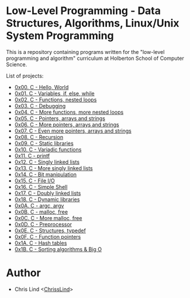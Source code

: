 # Low-Level Programming - Data Structures, Algorithms, Linux/Unix System Programming

This is a repository containing programs written for the "low-level programming and algorithm" curriculum at Holberton School of Computer Science. 

List of projects:
- [0x00. C - Hello, World](https://github.com/ChrissLind/holbertonschool-low_level_programming/tree/main/0x00-hello_world)
- [0x01. C - Variables, if, else, while](https://github.com/ChrissLind/holbertonschool-low_level_programming/tree/main/0x01-variables_if_else_while)
- [0x02. C - Functions, nested loops](https://github.com/ChrissLind/holbertonschool-low_level_programming/tree/main/0x02-functions_nested_loops)
- [0x03. C - Debugging](https://github.com/ChrissLind/holbertonschool-low_level_programming/tree/main/0x03-debugging)
- [0x04. C - More functions, more nested loops](https://github.com/ChrissLind/holbertonschool-low_level_programming/tree/main/0x04-more_functions_nested_loops)
- [0x05. C - Pointers, arrays and strings](https://github.com/ChrissLind/holbertonschool-low_level_programming/tree/main/0x05-pointers_arrays_strings)
- [0x06. C - More pointers, arrays and strings](https://github.com/ChrissLind/holbertonschool-low_level_programming/tree/main/0x06-pointers_arrays_strings)
- [0x07. C - Even more pointers, arrays and strings](https://github.com/ChrissLind/holbertonschool-low_level_programming/tree/main/0x07-pointers_arrays_strings)
- [0x08. C - Recursion](https://github.com/ChrissLind/holbertonschool-low_level_programming/tree/main/0x08-recursion)
- [0x09. C - Static libraries](https://github.com/ChrissLind/holbertonschool-low_level_programming/tree/main/0x09-static_libraries)
- [0x10. C - Variadic functions](https://github.com/ChrissLind/holbertonschool-low_level_programming/tree/main/0x10-variadic_functions)
- [0x11. C - printf](https://github.com/ChrissLind/printf)
- [0x12. C - Singly linked lists](https://github.com/ChrissLind/holbertonschool-low_level_programming/tree/main/0x12-singly_linked_lists)
- [0x13. C - More singly linked lists](https://github.com/ChrissLind/holbertonschool-low_level_programming/tree/main/0x13-more_singly_linked_lists)
- [0x14. C - Bit manipulation](https://github.com/ChrissLind/holbertonschool-low_level_programming/tree/main/0x14-bit_manipulation)
- [0x15. C - File I/O](https://github.com/ChrissLind/holbertonschool-low_level_programming/tree/main/0x15-file_io)
- [0x16. C - Simple Shell](https://github.com/ChrissLind/simple_shell)
- [0x17. C - Doubly linked lists](https://github.com/ChrissLind/holbertonschool-low_level_programming/tree/main/0x17-doubly_linked_lists)
- [0x18. C - Dynamic libraries](https://github.com/ChrissLind/holbertonschool-low_level_programming/tree/main/0x18-dynamic_libraries)
- [0x0A. C - argc, argv](https://github.com/ChrissLind/holbertonschool-low_level_programming/tree/main/0x0A-argc_argv)
- [0x0B. C - malloc, free](https://github.com/ChrissLind/holbertonschool-low_level_programming/tree/main/0x0B-malloc_free)
- [0x0C. C - More malloc, free](https://github.com/ChrissLind/holbertonschool-low_level_programming/tree/main/0x0C-more_malloc_free)
- [0x0D. C - Preprocessor](https://github.com/ChrissLind/holbertonschool-low_level_programming/tree/main/0x0D-preprocessor)
- [0x0E. C - Structures, typedef](https://github.com/ChrissLind/holbertonschool-low_level_programming/tree/main/0x0E-structures_typedef)
- [0x0F. C - Function pointers](https://github.com/ChrissLind/holbertonschool-low_level_programming/tree/main/0x0F-function_pointers)
- [0x1A. C - Hash tables](https://github.com/ChrissLind/holbertonschool-low_level_programming/tree/main/0x1A-hash_tables)
- [0x1B. C - Sorting algorithms & Big O](https://github.com/ChrissLind/sorting_algorithms)

# Author
- Chris Lind <[ChrissLind](https://github.com/ChrissLind)>
